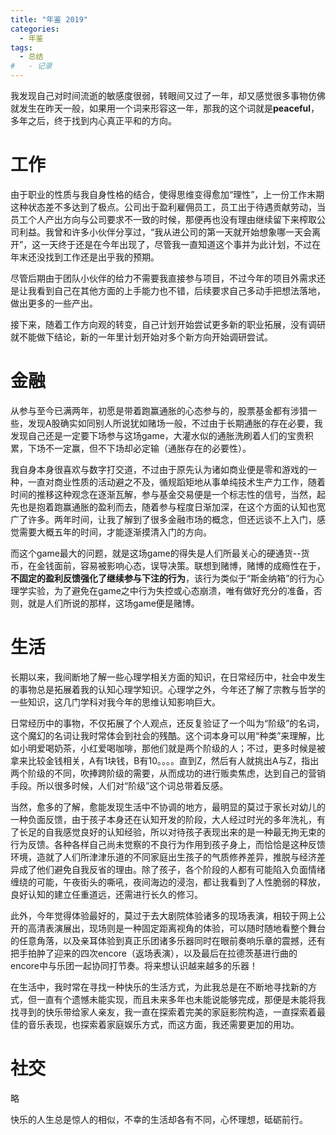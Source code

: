 ```yaml
---
title: "年鉴 2019"
categories:
  - 年鉴
tags:
  - 总结
#   - 记录
---
```


我发现自己对时间流逝的敏感度很弱，转眼间又过了一年，却又感觉很多事物仿佛就发生在昨天一般，如果用一个词来形容这一年，那我的这个词就是**peaceful**，多年之后，终于找到内心真正平和的方向。

# 工作
由于职业的性质与我自身性格的结合，使得思维变得愈加“理性”，上一份工作末期这种状态差不多达到了极点。公司出于盈利雇佣员工，员工出于待遇贡献劳动，当员工个人产出方向与公司要求不一致的时候，那便再也没有理由继续留下来榨取公司利益。我曾和许多小伙伴分享过，“我从进公司的第一天就开始想象哪一天会离开”，这一天终于还是在今年出现了，尽管我一直知道这个事并为此计划，不过在年末还没找到工作还是出乎我的预期。

尽管后期由于团队小伙伴的给力不需要我直接参与项目，不过今年的项目外需求还是让我看到自己在其他方面的上手能力也不错，后续要求自己多动手把想法落地，做出更多的一些产出。

接下来，随着工作方向观的转变，自己计划开始尝试更多新的职业拓展，没有调研就不能做下结论，新的一年里计划开始对多个新方向开始调研尝试。

# 金融
从参与至今已满两年，初愿是带着跑赢通胀的心态参与的，股票基金都有涉猎一些，发现A股确实如同别人所说犹如赌场一般，不过由于长期通胀的存在必要，我发现自己还是一定要下场参与这场game，大灌水似的通胀洗刷着人们的宝贵积累，下场不一定赢，但不下场却必定输（通胀存在的必要性）。

我自身本身很喜欢与数字打交道，不过由于原先认为诸如商业便是零和游戏的一种，一直对商业性质的活动避之不及，循规蹈矩地从事单纯技术生产力工作，随着时间的推移这种观念在逐渐瓦解，参与基金交易便是一个标志性的信号，当然，起先也是抱着跑赢通胀的盈利而去，随着参与程度日渐加深，在这个方面的认知也宽广了许多。两年时间，让我了解到了很多金融市场的概念，但还远谈不上入门，感觉需要大概五年的时间，才能逐渐摸清入门的方向。

而这个game最大的问题，就是这场game的得失是人们所最关心的硬通货--货币，在金钱面前，容易被影响心态，误导决策。联想到赌博，赌博的成瘾性在于，**不固定的盈利反馈强化了继续参与下注的行为**，该行为类似于“斯金纳箱”的行为心理学实验，为了避免在game之中行为失控或心态崩溃，唯有做好充分的准备，否则，就是人们所说的那样，这场game便是赌博。


# 生活
长期以来，我间断地了解一些心理学相关方面的知识，在日常经历中，社会中发生的事物总是拓展着我的认知心理学知识。心理学之外，今年还了解了宗教与哲学的一些知识，这几门学科对我今年的思维认知影响巨大。

日常经历中的事物，不仅拓展了个人观点，还反复验证了一个叫为“阶级”的名词，这个魔幻的名词让我时常体会到社会的残酷。这个词本身可以用“种类”来理解，比如小明爱喝奶茶，小红爱喝咖啡，那他们就是两个阶级的人；不过，更多时候是被拿来比较金钱相关，A有1块钱，B有10。。。。直到Z，然后有人就挑出A与Z，指出两个阶级的不同，吹捧跨阶级的需要，从而成功的进行贩卖焦虑，达到自己的营销手段。所以很多时候，人们对“阶级”这个词总带着反感。

当然，愈多的了解，愈能发现生活中不协调的地方，最明显的莫过于家长对幼儿的一种负面反馈，由于孩子本身还在认知开发的阶段，大人经过时光的多年洗礼，有了长足的自我感觉良好的认知经验，所以对待孩子表现出来的是一种最无拘无束的行为反馈。各种各样自己尚未觉察的不良行为作用到孩子身上，而恰恰是这种反馈环境，造就了人们所津津乐道的不同家庭出生孩子的气质修养差异，推脱与经济差异成了他们避免自我反省的理由。除了孩子，各个阶段的人都有可能陷入负面情绪缠绕的可能，午夜街头的嘶吼，夜间海边的浸泡，都让我看到了人性脆弱的释放，良好认知的建立任重道远，还需进行长久的修习。

此外，今年觉得体验最好的，莫过于去大剧院体验诸多的现场表演，相较于网上公开的高清表演展出，现场则是一种固定距离视角的体验，可以随时随地看整个舞台的任意角落，以及亲耳体验到真正乐团诸多乐器同时在眼前奏响乐章的震撼，还有把手拍肿了迎来的四次encore（返场表演），以及最后在拉德茨基进行曲的encore中与乐团一起协同打节奏。将来想认识越来越多的乐器！

在生活中，我时常在寻找一种快乐的生活方式，为此我总是在不断地寻找新的方式，但一直有个遗憾未能实现，而且未来多年也未能说能够完成，那便是未能将我找寻到的快乐带给家人亲友，我一直在探索着完美的家庭影院构造，一直探索着最佳的音乐表现，也探索着家庭娱乐方式，而这方面，我还需要更加的用功。

# 社交
略

快乐的人生总是惊人的相似，不幸的生活却各有不同，心怀理想，砥砺前行。